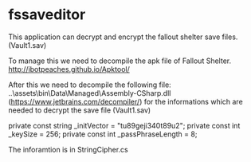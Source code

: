 # fssaveditor

This application can decrypt and encrypt the fallout shelter save files. (Vault1.sav)

To manage this we need to decompile the apk file of Fallout Shelter. http://ibotpeaches.github.io/Apktool/

After this we need to decompile the following file: ..\assets\bin\Data\Managed\Assembly-CSharp.dll
(https://www.jetbrains.com/decompiler/) for the informations which are needed to decrypt the save file (Vault1.sav)

private const string _initVector = "tu89geji340t89u2";
private const int _keySize = 256;
private const int _passPhraseLength = 8;

The inforamtion is in StringCipher.cs
